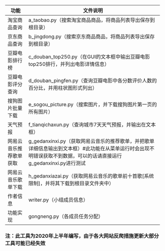
| 功能          | 文件说明                                                                                              |
|-------------|---------------------------------------------------------------------------------------------------|
| 淘宝商品查询      | a_taobao.py（搜索淘宝商品商品，将商品列表导出保存到根目录）                                                               |
| 京东商品查询      | b_jingdong.py（搜索京东商品商品，将商品列表导出保存到根目录）                                                             |
| 豆瓣电影排行榜     | c_douban_top250.py（在GUI的文本框中输出豆瓣电影top250排行，并列出电影详情信息）                                             |
| 豆瓣电影评分查询    | d_douban_pingfen.py（查询豆瓣电影中各分数评价人数的百分比，并用柱状图形式列出）                                                 |
| 搜狗图片批量下载    | e_sogou_picture.py（搜索图片，并下载搜狗图片第一页的所有图片）                                                          |
| 天气预报        | f_tianqichaxun.py（查询城市7天天气预报，并输出在文本框）                                                             |
| 网易云音乐推荐歌单获取 | g_gedanxinxi.py（获取网易云音乐的推荐歌单，并把歌单详细信息输出到文本框）#此功能在从菜单运行时会出现不明错误获取不到数据，可以的话请直接运行g_gedanxinxi.py进行测试 |
| 网易云音乐歌单下载   | h_gedanxiazai.py（获取网易云音乐的歌单前十首歌[系统限制]，并将其下载到根目录文件夹中）                                              |
| 作者信息        | writer.py（小组成员信息）                                                                                 |
| 功能实现        | gongneng.py（各成员任务分配）                                                                              |

### 注：此工具为2020年上半年编写，由于各大网站反爬措施更新大部分工具可能已经失效
